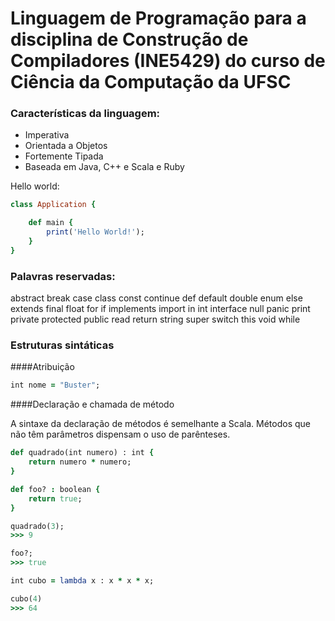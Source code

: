 # Linguagem de Programação para a disciplina de Construção de Compiladores (INE5429) do curso de Ciência da Computação da UFSC

### Características da linguagem:
- Imperativa
- Orientada a Objetos
- Fortemente Tipada
- Baseada em Java, C++ e Scala e Ruby

Hello world:

```ruby
class Application {

    def main {
        print('Hello World!');
    }
}
```

### Palavras reservadas:
abstract break case class const continue def default double enum else extends final float for if implements import in int interface null panic print private protected public read return string super switch this void while

### Estruturas sintáticas

####Atribuição
```ruby
int nome = "Buster";
```	

####Declaração e chamada de método

A sintaxe da declaração de métodos é semelhante a Scala.
Métodos que não têm parâmetros dispensam o uso de parênteses.

```ruby
def quadrado(int numero) : int {
	return numero * numero;
}

def foo? : boolean {
	return true;
}

quadrado(3);
>>> 9

foo?;
>>> true

int cubo = lambda x : x * x * x;

cubo(4)
>>> 64
```